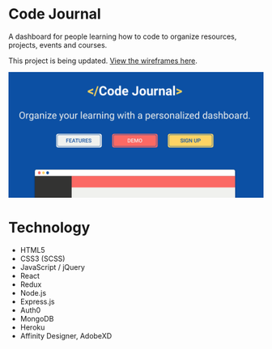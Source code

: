 # Code Journal
A dashboard for people learning how to code to organize resources, projects, events and courses.

This project is being updated. [View the wireframes here](https://github.com/brittanyrw/code-journal-planning). 

![Codejournal Homepage Screenshots](client/public/imgs/readme/homepage.png?raw=true "Code Journal Homepage")

# Technology

* HTML5
* CSS3 (SCSS)
* JavaScript / jQuery
* React
* Redux
* Node.js
* Express.js
* Auth0
* MongoDB
* Heroku
* Affinity Designer, AdobeXD
